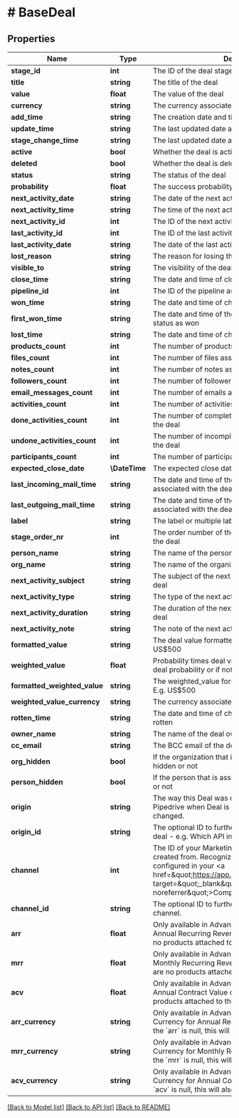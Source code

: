 # # BaseDeal

## Properties

Name | Type | Description | Notes
------------ | ------------- | ------------- | -------------
**stage_id** | **int** | The ID of the deal stage | [optional]
**title** | **string** | The title of the deal | [optional]
**value** | **float** | The value of the deal | [optional]
**currency** | **string** | The currency associated with the deal | [optional]
**add_time** | **string** | The creation date and time of the deal | [optional]
**update_time** | **string** | The last updated date and time of the deal | [optional]
**stage_change_time** | **string** | The last updated date and time of the deal stage | [optional]
**active** | **bool** | Whether the deal is active or not | [optional]
**deleted** | **bool** | Whether the deal is deleted or not | [optional]
**status** | **string** | The status of the deal | [optional]
**probability** | **float** | The success probability percentage of the deal | [optional]
**next_activity_date** | **string** | The date of the next activity associated with the deal | [optional]
**next_activity_time** | **string** | The time of the next activity associated with the deal | [optional]
**next_activity_id** | **int** | The ID of the next activity associated with the deal | [optional]
**last_activity_id** | **int** | The ID of the last activity associated with the deal | [optional]
**last_activity_date** | **string** | The date of the last activity associated with the deal | [optional]
**lost_reason** | **string** | The reason for losing the deal | [optional]
**visible_to** | **string** | The visibility of the deal | [optional]
**close_time** | **string** | The date and time of closing the deal | [optional]
**pipeline_id** | **int** | The ID of the pipeline associated with the deal | [optional]
**won_time** | **string** | The date and time of changing the deal status as won | [optional]
**first_won_time** | **string** | The date and time of the first time changing the deal status as won | [optional]
**lost_time** | **string** | The date and time of changing the deal status as lost | [optional]
**products_count** | **int** | The number of products associated with the deal | [optional]
**files_count** | **int** | The number of files associated with the deal | [optional]
**notes_count** | **int** | The number of notes associated with the deal | [optional]
**followers_count** | **int** | The number of followers associated with the deal | [optional]
**email_messages_count** | **int** | The number of emails associated with the deal | [optional]
**activities_count** | **int** | The number of activities associated with the deal | [optional]
**done_activities_count** | **int** | The number of completed activities associated with the deal | [optional]
**undone_activities_count** | **int** | The number of incomplete activities associated with the deal | [optional]
**participants_count** | **int** | The number of participants associated with the deal | [optional]
**expected_close_date** | **\DateTime** | The expected close date of the deal | [optional]
**last_incoming_mail_time** | **string** | The date and time of the last incoming email associated with the deal | [optional]
**last_outgoing_mail_time** | **string** | The date and time of the last outgoing email associated with the deal | [optional]
**label** | **string** | The label or multiple labels assigned to the deal | [optional]
**stage_order_nr** | **int** | The order number of the deal stage associated with the deal | [optional]
**person_name** | **string** | The name of the person associated with the deal | [optional]
**org_name** | **string** | The name of the organization associated with the deal | [optional]
**next_activity_subject** | **string** | The subject of the next activity associated with the deal | [optional]
**next_activity_type** | **string** | The type of the next activity associated with the deal | [optional]
**next_activity_duration** | **string** | The duration of the next activity associated with the deal | [optional]
**next_activity_note** | **string** | The note of the next activity associated with the deal | [optional]
**formatted_value** | **string** | The deal value formatted with selected currency. E.g. US$500 | [optional]
**weighted_value** | **float** | Probability times deal value. Probability can either be deal probability or if not set, then stage probability. | [optional]
**formatted_weighted_value** | **string** | The weighted_value formatted with selected currency. E.g. US$500 | [optional]
**weighted_value_currency** | **string** | The currency associated with the deal | [optional]
**rotten_time** | **string** | The date and time of changing the deal status as rotten | [optional]
**owner_name** | **string** | The name of the deal owner | [optional]
**cc_email** | **string** | The BCC email of the deal | [optional]
**org_hidden** | **bool** | If the organization that is associated with the deal is hidden or not | [optional]
**person_hidden** | **bool** | If the person that is associated with the deal is hidden or not | [optional]
**origin** | **string** | The way this Deal was created. &#x60;origin&#x60; field is set by Pipedrive when Deal is created and cannot be changed. | [optional]
**origin_id** | **string** | The optional ID to further distinguish the origin of the deal - e.g. Which API integration created this Deal. | [optional]
**channel** | **int** | The ID of your Marketing channel this Deal was created from. Recognized Marketing channels can be configured in your &lt;a href&#x3D;\&quot;https://app.pipedrive.com/settings/fields\&quot; target&#x3D;\&quot;_blank\&quot; rel&#x3D;\&quot;noopener noreferrer\&quot;&gt;Company settings&lt;/a&gt;. | [optional]
**channel_id** | **string** | The optional ID to further distinguish the Marketing channel. | [optional]
**arr** | **float** | Only available in Advanced and above plans  The Annual Recurring Revenue of the deal  Null if there are no products attached to the deal | [optional]
**mrr** | **float** | Only available in Advanced and above plans  The Monthly Recurring Revenue of the deal  Null if there are no products attached to the deal | [optional]
**acv** | **float** | Only available in Advanced and above plans  The Annual Contract Value of the deal  Null if there are no products attached to the deal | [optional]
**arr_currency** | **string** | Only available in Advanced and above plans  The Currency for Annual Recurring Revenue of the deal  If the &#x60;arr&#x60; is null, this will also be null | [optional]
**mrr_currency** | **string** | Only available in Advanced and above plans  The Currency for Monthly Recurring Revenue of the deal  If the &#x60;mrr&#x60; is null, this will also be null | [optional]
**acv_currency** | **string** | Only available in Advanced and above plans  The Currency for Annual Contract Value of the deal  If the &#x60;acv&#x60; is null, this will also be null | [optional]

[[Back to Model list]](../../README.md#models) [[Back to API list]](../../README.md#endpoints) [[Back to README]](../../README.md)
